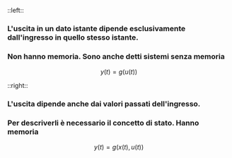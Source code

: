 ::left::
<DefinitionBlock class="mt-4" title="Sistema Statico">

### L'uscita in un dato istante dipende <Alert>esclusivamente</Alert> dall'ingresso in quello **stesso istante**.
### Non hanno memoria. Sono anche detti **sistemi senza memoria**

<VSpace space="4"/>

$$
y(t) = g(u(t))
$$

</DefinitionBlock>

::right::
<DefinitionBlock class="mt-4" title="Sistema Dinamico">

### L'uscita dipende <Alert>anche</Alert> dai valori passati dell'ingresso.
### Per descriverli è necessario il concetto di **stato**. Hanno <Alert strong>memoria</Alert>

<VSpace space="4"/>

$$
y(t) = g(x(t), u(t))
$$
</DefinitionBlock>
